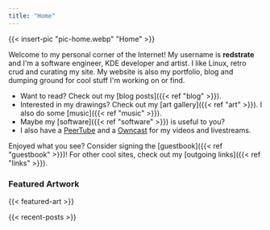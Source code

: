 ```yaml
---
title: "Home"
---
```


{{< insert-pic "pic-home.webp" "Home" >}}

Welcome to my personal corner of the Internet! My username is **redstrate** and I'm a software engineer, KDE developer and artist. I like Linux, retro crud and curating my site. My website is also my portfolio, blog and dumping ground for cool stuff I'm working on or find.

* Want to read? Check out my [blog posts]({{< ref "blog" >}}).
* Interested in my drawings? Check out my [art gallery]({{< ref "art" >}}). I also do some [music]({{< ref "music" >}}).
* Maybe my [software]({{< ref "software" >}}) is useful to you?
* I also have a [PeerTube](https://tube.ryne.moe/@redchannel) and a [Owncast](https://owncast.online/) for my videos and livestreams.

Enjoyed what you see? Consider signing the [guestbook]({{< ref "guestbook" >}})! For other cool sites, check out my [outgoing links]({{< ref "links" >}}).

### Featured Artwork
{{< featured-art >}}

{{< recent-posts >}}

